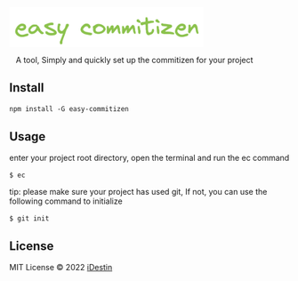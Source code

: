 <img width="350px" align="center" alt="easy-commitizen Logo" src="https://raw.githubusercontent.com/iDestin/easy-commitizen/main/assets/easycommitizen.png" title="easy-commitizen"/>

<p>&nbsp;&nbsp;&nbsp;A tool, Simply and quickly set up the commitizen for your project</p>

## Install

```shell
npm install -G easy-commitizen
```

## Usage

enter your project root directory, open the terminal and run the ec command

```shell
$ ec
```

tip: please make sure your project has used git, If not, you can use the following command to initialize

```shell
$ git init
```

## License

MIT License © 2022 [iDestin](https://github.com/iDestin)

